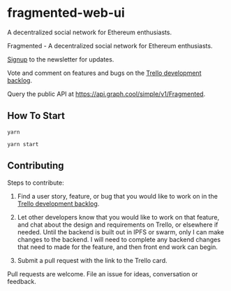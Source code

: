 # fragmented-web-ui
A decentralized social network for Ethereum enthusiasts.

Fragmented - A decentralized social network for Ethereum enthusiasts.
    
 [Signup](http://www.fragmented.world) to the newsletter for updates.

Vote and comment on features and bugs on the [Trello development backlog](https://trello.com/b/Wv349ITE/fragmented-development-backlog).

Query the public API at https://api.graph.cool/simple/v1/Fragmented.

## How To Start

`yarn`

`yarn start`

## Contributing

Steps to contribute:

1. Find a user story, feature, or bug that you would like to work on in the [Trello development backlog](https://trello.com/b/Wv349ITE/fragmented-development-backlog).

2. Let other developers know that you would like to work on that feature, and chat about the design and requirements on Trello, or elsewhere if needed. Until the backend is built out in IPFS or swarm, only I can make changes to the backend. I will need to complete any backend changes that need to made for the feature, and then front end work can begin.

3. Submit a pull request with the link to the Trello card.

Pull requests are welcome. File an issue for ideas, conversation or feedback.
